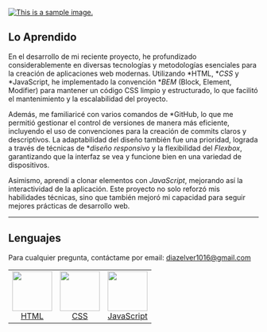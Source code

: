 [![This is a sample image.](images/HEADER.svg "Heading link")](https://github.com/elverdiaz1016/dashboard-with-flex-box)

## Lo Aprendido

En el desarrollo de mi reciente proyecto, he profundizado considerablemente en diversas tecnologías y metodologías esenciales para la creación de aplicaciones web modernas. Utilizando *HTML, **CSS* y *JavaScript, he implementado la convención **BEM* (Block, Element, Modifier) para mantener un código CSS limpio y estructurado, lo que facilitó el mantenimiento y la escalabilidad del proyecto.

Además, me familiaricé con varios comandos de *GitHub, lo que me permitió gestionar el control de versiones de manera más eficiente, incluyendo el uso de convenciones para la creación de commits claros y descriptivos. La adaptabilidad del diseño también fue una prioridad, lograda a través de técnicas de **diseño responsivo* y la flexibilidad del *Flexbox*, garantizando que la interfaz se vea y funcione bien en una variedad de dispositivos.

Asimismo, aprendí a clonar elementos con *JavaScript*, mejorando así la interactividad de la aplicación. Este proyecto no solo reforzó mis habilidades técnicas, sino que también mejoró mi capacidad para seguir mejores prácticas de desarrollo web.

---

## Lenguajes

Para cualquier pregunta, contáctame por email: diazelver1016@gmail.com

<table>
<tr>
<td align="center"><a href="https://developer.mozilla.org/es/docs/Web/HTML"><img src="images/html.svg" width="80"><br>HTML</a></td>
<td align="center"><a href="https://developer.mozilla.org/es/docs/Web/CSS"><img src="images/css3.svg" width="80"><br>CSS</a></td>
<td align="center"><a href="https://developer.mozilla.org/es/docs/Web/JavaScript"><img src="images/javascript.svg" width="80"><br>JavaScript</a></td>
</tr>
</table>
